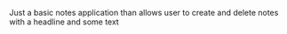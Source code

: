 Just a basic notes application than allows user to create and delete notes with a headline and some text
